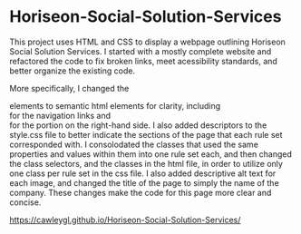 # Horiseon-Social-Solution-Services

This project uses HTML and CSS to display a webpage outlining Horiseon Social Solution Services. I started with a mostly complete website and refactored the code to fix broken links, meet acessibility standards, and better organize the existing code.

More specifically, I changed the <div> elements to semantic html elements for clarity, including <nav> for the navigation links and <aside> for the portion on the right-hand side. I also added descriptors to the style.css file to better indicate the sections of the page that each rule set corresponded with. I consolodated the classes that used the same properties and values within them into one rule set each, and then changed the class selectors, and the classes in the html file, in order to utilize only one class per rule set in the css file. I also added descriptive alt text for each image, and changed the title of the page to simply the name of the company. These changes make the code for this page more clear and concise. 

https://cawleygl.github.io/Horiseon-Social-Solution-Services/
